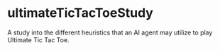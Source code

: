 # ultimateTicTacToeStudy
A study into the different heuristics that an AI agent may utilize to play Ultimate Tic Tac Toe.

